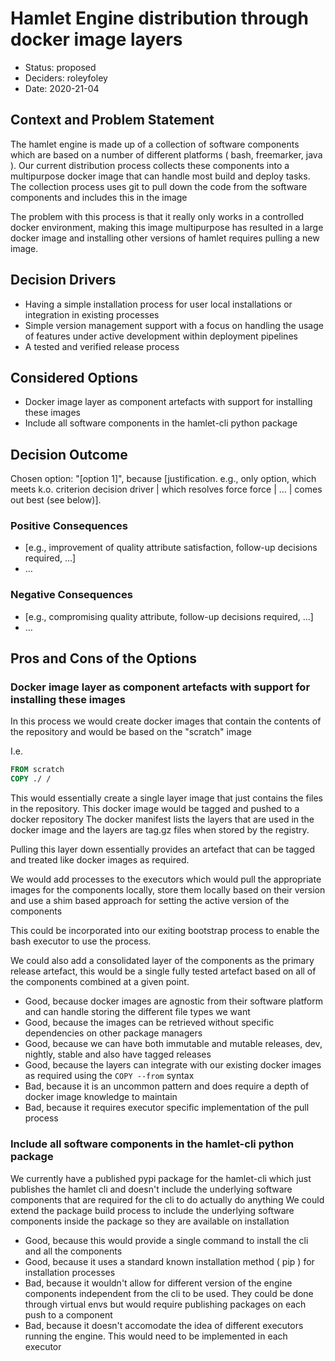 # Hamlet Engine distribution through docker image layers

* Status: proposed
* Deciders: roleyfoley
* Date: 2020-21-04

## Context and Problem Statement

The hamlet engine is made up of a collection of software components which are based on a number of different platforms ( bash, freemarker, java ).
Our current distribution process collects these components into a multipurpose docker image that can handle most build and deploy tasks.
The collection process uses git to pull down the code from the software components and includes this in the image

The problem with this process is that it really only works in a controlled docker environment, making this image multipurpose has resulted in a large docker image and installing other versions of hamlet requires pulling a new image.

## Decision Drivers

* Having a simple installation process for user local installations or integration in existing processes
* Simple version management support with a focus on handling the usage of features under active development within deployment pipelines
* A tested and verified release process

## Considered Options

* Docker image layer as component artefacts with support for installing these images
* Include all software components in the hamlet-cli python package

## Decision Outcome

Chosen option: "[option 1]", because [justification. e.g., only option, which meets k.o. criterion decision driver | which resolves force force | … | comes out best (see below)].

### Positive Consequences <!-- optional -->

* [e.g., improvement of quality attribute satisfaction, follow-up decisions required, …]
* …

### Negative Consequences <!-- optional -->

* [e.g., compromising quality attribute, follow-up decisions required, …]
* …

## Pros and Cons of the Options

### Docker image layer as component artefacts with support for installing these images

In this process we would create docker images that contain the contents of the repository and would be based on the "scratch" image

I.e.

```Dockerfile
FROM scratch
COPY ./ /
```

This would essentially create a single layer image that just contains the files in the repository. This docker image would be tagged and pushed to a docker repository
The docker manifest lists the layers that are used in the docker image and the layers are tag.gz files when stored by the registry.

Pulling this layer down essentially provides an artefact that can be tagged and treated like docker images as required.

We would add processes to the executors which would pull the appropriate images for the components locally, store them locally based on their version and use a shim based approach for setting the active version of the components

This could be incorporated into our exiting bootstrap process to enable the bash executor to use the process.

We could also add a consolidated layer of the components as the primary release artefact, this would be a single fully tested artefact based on all of the components combined at a given point.

* Good, because docker images are agnostic from their software platform and can handle storing the different file types we want
* Good, because the images can be retrieved without specific dependencies on other package managers
* Good, because we can have both immutable and mutable releases, dev, nightly, stable and also have tagged releases
* Good, because the layers can integrate with our existing docker images as required using the `COPY --from` syntax
* Bad, because it is an uncommon pattern and does require a depth of docker image knowledge to maintain
* Bad, because it requires executor specific implementation of the pull process

### Include all software components in the hamlet-cli python package

We currently have a published pypi package for the hamlet-cli which just publishes the hamlet cli and doesn't include the underlying software components that are required for the cli to do actually do anything
We could extend the package build process to include the underlying software components inside the package so they are available on installation

* Good, because this would provide a single command to install the cli and all the components
* Good, because it uses a standard known installation method ( pip ) for installation processes
* Bad, because it wouldn't allow for different version of the engine components independent from the cli to be used. They could be done through virtual envs but would require publishing packages on each push to a component
* Bad, because it doesn't accomodate the idea of different executors running the engine. This would need to be implemented in each executor
